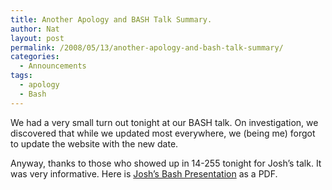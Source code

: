 ```yaml
---
title: Another Apology and BASH Talk Summary.
author: Nat
layout: post
permalink: /2008/05/13/another-apology-and-bash-talk-summary/
categories:
  - Announcements
tags:
  - apology
  - Bash
---
```

We had a very small turn out tonight at our BASH talk. On investigation, we discovered that while we updated most everywhere, we (being me) forgot to update the website with the new date.

Anyway, thanks to those who showed up in 14-255 tonight for Josh&#8217;s talk. It was very informative. Here is [Josh’s Bash Presentation][1] as a PDF.

 [1]: /t/uploads/2008/05/bash-basics.pdf "Josh’s Bash Presentation"
